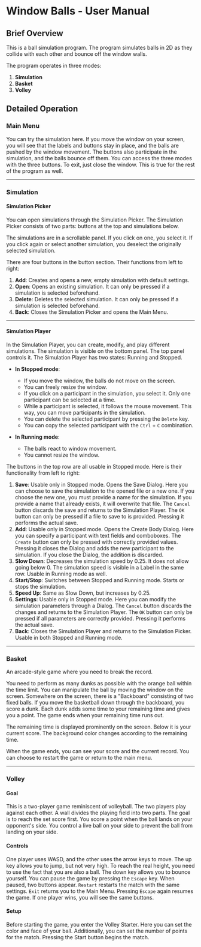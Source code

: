 # Window Balls - User Manual

## Brief Overview

This is a ball simulation program. The program simulates balls in 2D as they collide with each other and bounce off the window walls.

The program operates in three modes:

1. **Simulation**
2. **Basket**
3. **Volley**

## Detailed Operation

### Main Menu

You can try the simulation here. If you move the window on your screen, you will see that the labels and buttons stay in place, and the balls are pushed by the window movement. The buttons also participate in the simulation, and the balls bounce off them. You can access the three modes with the three buttons. To exit, just close the window. This is true for the rest of the program as well.

---

### Simulation

#### Simulation Picker

You can open simulations through the Simulation Picker. The Simulation Picker consists of two parts: buttons at the top and simulations below.

The simulations are in a scrollable panel. If you click on one, you select it. If you click again or select another simulation, you deselect the originally selected simulation.

There are four buttons in the button section. Their functions from left to right:

1. **Add**: Creates and opens a new, empty simulation with default settings.
2. **Open**: Opens an existing simulation. It can only be pressed if a simulation is selected beforehand.
3. **Delete**: Deletes the selected simulation. It can only be pressed if a simulation is selected beforehand.
4. **Back**: Closes the Simulation Picker and opens the Main Menu.

---

#### Simulation Player

In the Simulation Player, you can create, modify, and play different simulations. The simulation is visible on the bottom panel. The top panel controls it. The Simulation Player has two states: Running and Stopped.

- **In Stopped mode**:
    - If you move the window, the balls do not move on the screen.
    - You can freely resize the window.
    - If you click on a participant in the simulation, you select it. Only one participant can be selected at a time.
    - While a participant is selected, it follows the mouse movement. This way, you can move participants in the simulation.
    - You can delete the selected participant by pressing the `Delete` key.
    - You can copy the selected participant with the `Ctrl` + `C` combination.

- **In Running mode**:
    - The balls react to window movement.
    - You cannot resize the window.

The buttons in the top row are all usable in Stopped mode. Here is their functionality from left to right:

1. **Save**: Usable only in Stopped mode. Opens the Save Dialog. Here you can choose to save the simulation to the opened file or a new one. If you choose the new one, you must provide a name for the simulation. If you provide a name that already exists, it will overwrite that file. The `Cancel` button discards the save and returns to the Simulation Player. The `OK` button can only be pressed if a file to save to is provided. Pressing it performs the actual save.
2. **Add**: Usable only in Stopped mode. Opens the Create Body Dialog. Here you can specify a participant with text fields and comboboxes. The `Create` button can only be pressed with correctly provided values. Pressing it closes the Dialog and adds the new participant to the simulation. If you close the Dialog, the addition is discarded.
3. **Slow Down**: Decreases the simulation speed by 0.25. It does not allow going below 0. The simulation speed is visible in a Label in the same row. Usable in Running mode as well.
4. **Start/Stop**: Switches between Stopped and Running mode. Starts or stops the simulation.
5. **Speed Up**: Same as Slow Down, but increases by 0.25.
6. **Settings**: Usable only in Stopped mode. Here you can modify the simulation parameters through a Dialog. The `Cancel` button discards the changes and returns to the Simulation Player. The `OK` button can only be pressed if all parameters are correctly provided. Pressing it performs the actual save.
7. **Back**: Closes the Simulation Player and returns to the Simulation Picker. Usable in both Stopped and Running mode.

---

### Basket

An arcade-style game where you need to break the record.

You need to perform as many dunks as possible with the orange ball within the time limit. You can manipulate the ball by moving the window on the screen. Somewhere on the screen, there is a "Backboard" consisting of two fixed balls. If you move the basketball down through the backboard, you score a dunk. Each dunk adds some time to your remaining time and gives you a point. The game ends when your remaining time runs out.

The remaining time is displayed prominently on the screen. Below it is your current score. The background color changes according to the remaining time.

When the game ends, you can see your score and the current record. You can choose to restart the game or return to the main menu.

---

### Volley

#### Goal

This is a two-player game reminiscent of volleyball. The two players play against each other. A wall divides the playing field into two parts. The goal is to reach the set score first. You score a point when the ball lands on your opponent's side. You control a live ball on your side to prevent the ball from landing on your side.

#### Controls

One player uses WASD, and the other uses the arrow keys to move. The up key allows you to jump, but not very high. To reach the real height, you need to use the fact that you are also a ball. The down key allows you to bounce yourself. You can pause the game by pressing the `Escape` key. When paused, two buttons appear. `Restart` restarts the match with the same settings. `Exit` returns you to the Main Menu. Pressing `Escape` again resumes the game. If one player wins, you will see the same buttons.

#### Setup

Before starting the game, you enter the Volley Starter. Here you can set the color and face of your ball. Additionally, you can set the number of points for the match. Pressing the Start button begins the match.